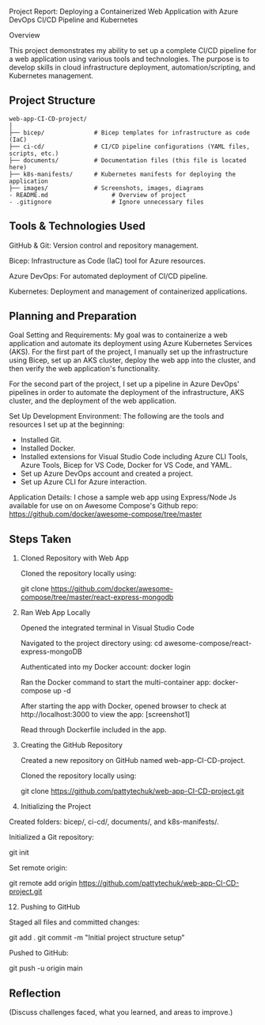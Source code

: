 Project Report: Deploying a Containerized Web Application with Azure DevOps CI/CD Pipeline and Kubernetes

Overview

This project demonstrates my ability to set up a complete CI/CD pipeline for a web application using various tools and technologies. The purpose is to develop skills in cloud infrastructure deployment, automation/scripting, and Kubernetes management.

## Project Structure
```
web-app-CI-CD-project/
│
├── bicep/              # Bicep templates for infrastructure as code (IaC)
├── ci-cd/              # CI/CD pipeline configurations (YAML files, scripts, etc.)
├── documents/          # Documentation files (this file is located here)
├── k8s-manifests/      # Kubernetes manifests for deploying the application
├── images/             # Screenshots, images, diagrams
- README.md                  # Overview of project
- .gitignore                 # Ignore unnecessary files
```

## Tools & Technologies Used

GitHub & Git: Version control and repository management.

Bicep: Infrastructure as Code (IaC) tool for Azure resources.

Azure DevOps: For automated deployment of CI/CD pipeline.

Kubernetes: Deployment and management of containerized applications.

## Planning and Preparation

Goal Setting and Requirements: My goal was to containerize a web application and automate its deployment using Azure Kubernetes Services (AKS). For the first part of the project, I manually set up the infrastructure using Bicep, set up an AKS cluster, deploy the web app into the cluster, and then verify the web application's functionality. 

For the second part of the project, I set up a pipeline in Azure DevOps' pipelines in order to automate the deployment of the infrastructure, AKS cluster, and the deployment of the web application. 

Set Up Development Environment: The following are the tools and resources I set up at the beginning:
- Installed Git.
- Installed Docker.
- Installed extensions for Visual Studio Code including Azure CLI Tools, Azure Tools, Bicep for VS Code, Docker for VS Code, and YAML.
- Set up Azure DevOps account and created a project.
- Set up Azure CLI for Azure interaction.

Application Details: I chose a sample web app using Express/Node Js available for use on on Awesome Compose's Github repo: https://github.com/docker/awesome-compose/tree/master


## Steps Taken

1. Cloned Repository with Web App

    Cloned the repository locally using: 

    git clone https://github.com/docker/awesome-compose/tree/master/react-express-mongodb

2. Ran Web App Locally

    Opened the integrated terminal in Visual Studio Code

    Navigated to the project directory using:
    cd awesome-compose/react-express-mongoDB 

    Authenticated into my Docker account:
    docker login

    Ran the Docker command to start the multi-container app:
    docker-compose up -d

    After starting the app with Docker, opened browser to check at http://localhost:3000 to view the app:
    [screenshot1]

    Read through Dockerfile included in the app.

10. Creating the GitHub Repository

    Created a new repository on GitHub named web-app-CI-CD-project.

    Cloned the repository locally using:

    git clone https://github.com/pattytechuk/web-app-CI-CD-project.git


11. Initializing the Project

Created folders: bicep/, ci-cd/, documents/, and k8s-manifests/.

Initialized a Git repository:

git init

Set remote origin:

git remote add origin https://github.com/pattytechuk/web-app-CI-CD-project.git


12. Pushing to GitHub

Staged all files and committed changes:

git add .
git commit -m "Initial project structure setup"

Pushed to GitHub:

git push -u origin main

## Reflection

(Discuss challenges faced, what you learned, and areas to improve.)